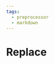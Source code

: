 ```yaml
---
tags:
  - preprocessor
  - markdown
---
```


# Replace

<include repo_url="https://github.com/foliant-docs/foliantcontrib.replace.git" path="README.md" sethead="2" nohead="true"></include>
